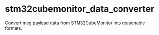 # stm32cubemonitor_data_converter
Convert msg.payload data from STM32CubeMonitor into reasonable formats.
